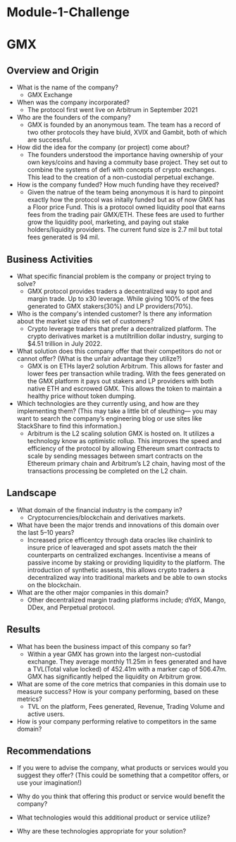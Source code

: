 # Module-1-Challenge

# GMX

## Overview and Origin

* What is the name of the company?
   - GMX Exchange
* When was the company incorporated?
    - The protocol first went live on Arbitrum in September 2021
* Who are the founders of the company?
    - GMX is founded by an anonymous team. The team has a record of two other protocols they have biuld, XVIX and Gambit, both of which are successful.
* How did the idea for the company (or project) come about?
    - The founders understood the importance having ownership of your own keys/coins and having a commuity base project. They set out to combine the systems of defi with concepts of crypto exchanges. This lead to the creation of a non-custodial perpetual exchange.
* How is the company funded? How much funding have they received?
    - Given the natrue of the team being anonymous it is hard to pinpoint exactly how the protocol was initally funded but as of now GMX has a Floor price Fund. This is a protocol owned liquidity pool that earns fees from the trading pair GMX/ETH. These fees are used to further grow the liquidity pool, marketing, and paying out stake holders/liquidity providers. The current fund size is 2.7 mil but total fees generated is 94 mil.

## Business Activities

* What specific financial problem is the company or project trying to solve?
    - GMX protocol provides traders a decentralized way to spot and margin trade. Up to x30 leverage. While giving 100% of the fees generated to GMX stakers(30%) and LP providers(70%).
* Who is the company's intended customer?  Is there any information about the market size of this set of customers?
    - Crypto leverage traders that prefer a decentralized platform. The crypto derivatives market is a mutiltrillion dollar industry, surging to $4.51 trillion in July 2022. 
* What solution does this company offer that their competitors do not or cannot offer? (What is the unfair advantage they utilize?)
    - GMX is on ETHs layer2 solution Arbitrum. This allows for faster and lower fees per transaction while trading. With the fees generated on the GMX platform it pays out stakers and LP providers with both native ETH and escrowed GMX. This allows the token to maintain a healthy price without token dumping. 
* Which technologies are they currently using, and how are they implementing them? (This may take a little bit of sleuthing–– you may want to search the company’s engineering blog or use sites like StackShare to find this information.)
    - Arbitrum is the L2 scaling solution GMX is hosted on. It utilizes a technology know as optimistic rollup. This improves the speed and efficiency of the protocol by allowing Ethereum smart contracts to scale by sending messages between smart contracts on the Ethereum primary chain and Arbitrum’s L2 chain, having most of the transactions processing be completed on the L2 chain.

## Landscape

* What domain of the financial industry is the company in?
    - Cryptocurrencies/blockchain and derivatives markets.
* What have been the major trends and innovations of this domain over the last 5–10 years?
    - Increased price efficentcy through data oracles like chainlink to insure price of leaveraged and spot assets match the their counterparts on centralized exchanges. Incentivise a means of passive income by staking or providing liquidity to the platform. The introduction of synthetic assests, this allows crypto traders a decentralized way into traditional markets and be able to own stocks on the blockchain.
* What are the other major companies in this domain?
    - Other decentralized margin trading platforms include; dYdX, Mango, DDex, and Perpetual protocol.

## Results

* What has been the business impact of this company so far?
    - Within a year GMX has grown into the largest non-custodial exchange. They average monthly 11.25m in fees generated and have a TVL(Total value locked) of 452.41m with a marker cap of 506.47m. GMX has significantly helped the liquidity on Arbitrum grow. 
* What are some of the core metrics that companies in this domain use to measure success? How is your company performing, based on these metrics?
   - TVL on the platform, Fees generated, Revenue, Trading Volume and active users.
* How is your company performing relative to competitors in the same domain?


## Recommendations

* If you were to advise the company, what products or services would you suggest they offer? (This could be something that a competitor offers, or use your imagination!)

* Why do you think that offering this product or service would benefit the company?

* What technologies would this additional product or service utilize?

* Why are these technologies appropriate for your solution?